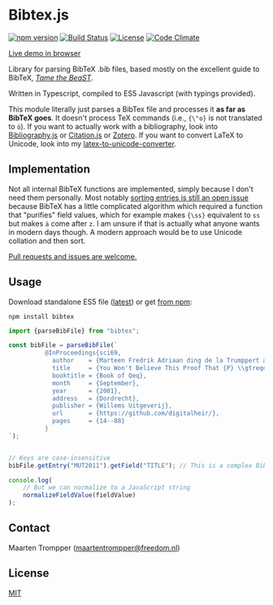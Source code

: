 # Bibtex.js

[![npm version](https://badge.fury.io/js/bibtex.svg)](https://www.npmjs.com/package/bibtex)
[![Build Status](https://travis-ci.org/digitalheir/bibtex-js.svg?branch=master)](https://travis-ci.org/digitalheir/bibtex-js)
[![License](https://img.shields.io/npm/l/bibtex.svg)](https://github.com/digitalheir/bibtex-js/blob/master/LICENSE)
[![Code Climate](https://codeclimate.com/github/digitalheir/bibtex-js/badges/gpa.svg)](https://codeclimate.com/github/digitalheir/bibtex-js)


[Live demo in browser](https://digitalheir.github.io/bibtex-js/)

Library for parsing BibTeX .bib files, based mostly on the excellent guide to BibTeX, [*Tame the BeaST*](http://tug.ctan.org/info/bibtex/tamethebeast/ttb_en.pdf). 

Written in Typescript, compiled to ES5 Javascript (with typings provided).

This module literally just parses a BibTex file and processes it **as far as BibTeX goes**. It doesn't process TeX commands (i.e., `{\"o}` is not translated to `ö`). If you want to actually work with a bibliography, look into [Bibliography.js](https://github.com/digitalheir/bibliography-js) or [Citation.js](https://github.com/larsgw/citation.js) or [Zotero](https://github.com/zotero/zotero). If you want to convert LaTeX to Unicode, look into my [latex-to-unicode-converter](https://github.com/digitalheir/latex-to-unicode-converter).

## Implementation
Not all internal BibTeX functions are implemented, simply because I don't need them personally. Most notably [sorting entries is still an open issue](https://github.com/digitalheir/bibtex-js/issues/1) because BibTeX has a little complicated algorithm which required a function that "purifies" field values, which for example makes `{\ss}` equivalent to `ss` but makes `ä` come after `z`. I am unsure if that is actually what anyone wants in modern days though. A modern approach would be to use Unicode collation and then sort.

[Pull requests and issues are welcome.](https://github.com/digitalheir/bibtex-js/issues)

## Usage

Download standalone ES5 file ([latest](https://github.com/digitalheir/bibtex-js/releases/latest)) or get [from npm](https://www.npmjs.com/package/bibtex):

```
npm install bibtex
```

```js
import {parseBibFile} from "bibtex";

const bibFile = parseBibFile(`
          @InProceedings{sci69,
            author    = {Marteen Fredrik Adriaan ding de la Trumppert and مهدي N\\"allen and henQuq, jr, Mathize},
            title     = {You Won't Believe This Proof That {P} \\gtreqqless {NP} Using Super-{T}uring Computation Near Big Black Holes},
            booktitle = {Book of Qeq},
            month     = {September},
            year      = {2001},
            address   = {Dordrecht},
            publisher = {Willems Uitgeverij},
            url       = {https://github.com/digitalheir/},
            pages     = {14--88}
          }
`);


// Keys are case-insensitive
bibFile.getEntry("MUT2011").getField("TITLE"); // This is a complex BibTeX string

console.log(
    // But we can normalize to a JavaScript string
    normalizeFieldValue(fieldValue)
); 
```

## Contact
Maarten Trompper (<maartentrompper@freedom.nl>)

## License
[MIT](https://github.com/digitalheir/bibtex-js/blob/master/LICENSE)
